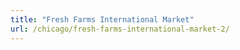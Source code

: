 ```yaml
---
title: "Fresh Farms International Market"
url: /chicago/fresh-farms-international-market-2/
---
```


